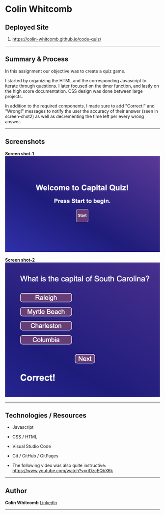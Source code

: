 # Colin Whitcomb

## Deployed Site
1) https://colin-whitcomb.github.io/code-quiz/ 
___
## Summary & Process

In this assignment our objective was to create a quiz game.

I started by organizing the HTML and the corresponding Javascript to iterate through questions. I later focused on the timer function, and lastly on the high score documentation. CSS design was done between large projects. 

In addition to the required components, I made sure to add "Correct!" and "Wrong!" messages to notify the user the accuracy of their answer (seen in screen-shot2) as well as decrementing the time left per every wrong answer. 
___
## Screenshots
**Screen shot-1**
![Screenshot](./assets/images/ss-1.png)

**Screen shot-2**
![Screenshot](./assets/images/ss-2.png)
___
## Technologies / Resources
- Javascript
- CSS / HTML 
- Visual Studio Code
- Git / GitHub / GitPages

- The following video was also quite instructive: 
https://www.youtube.com/watch?v=riDzcEQbX6k

___
## Author

**Colin Whitcomb** [LinkedIn](https://ww.linkedin.com/in/colin-whitcomb-b808301a6/)

___